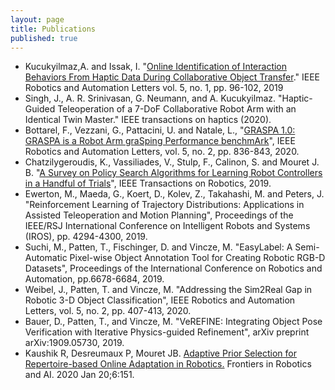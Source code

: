 ```yaml
---
layout: page
title: Publications
published: true
---
```

- Kucukyilmaz,A. and Issak, I. "[Online Identification of Interaction Behaviors From Haptic Data During Collaborative Object Transfer](http://eprints.lincoln.ac.uk/id/eprint/37631/1/Kucukyilmaz-Humanoids19-OnlineClassification.pdf)." IEEE Robotics and Automation Letters vol. 5, no. 1, pp. 96-102, 2019
- Singh, J., A. R. Srinivasan, G. Neumann, and A. Kucukyilmaz. "Haptic-Guided Teleoperation of a 7-DoF Collaborative Robot Arm with an Identical Twin Master." IEEE transactions on haptics (2020).
- Bottarel, F., Vezzani, G., Pattacini, U. and Natale, L., "[GRASPA 1.0: GRASPA is a Robot Arm graSping Performance benchmArk](https://arxiv.org/pdf/2002.05017.pdf)", IEEE Robotics and Automation Letters, vol. 5, no. 2, pp. 836-843, 2020. 
- Chatzilygeroudis, K., Vassiliades, V., Stulp, F., Calinon, S. and Mouret J. B. "[A Survey on Policy Search Algorithms for Learning Robot Controllers in a Handful of Trials](https://ieeexplore.ieee.org/document/8944013)",  IEEE Transactions on Robotics, 2019. 
- Ewerton, M., Maeda, G., Koert, D., Kolev, Z., Takahashi, M. and Peters, J. "Reinforcement Learning of Trajectory Distributions: Applications in Assisted Teleoperation and Motion Planning", Proceedings of the IEEE/RSJ International Conference on Intelligent Robots and Systems (IROS), pp. 4294-4300, 2019.
- Suchi, M., Patten, T., Fischinger, D. and Vincze, M. "EasyLabel: A Semi-Automatic Pixel-wise Object Annotation Tool for Creating Robotic RGB-D Datasets", Proceedings of the International Conference on Robotics and Automation, pp.6678-6684, 2019.
- Weibel, J., Patten, T. and Vincze, M. "Addressing the Sim2Real Gap in Robotic 3-D Object Classification", IEEE Robotics and Automation Letters, vol. 5, no. 2, pp. 407-413, 2020.
- Bauer, D., Patten, T., and Vincze, M. "VeREFINE: Integrating Object Pose Verification with Iterative Physics-guided Refinement", arXiv preprint arXiv:1909.05730, 2019.
- Kaushik R, Desreumaux P, Mouret JB. [Adaptive Prior Selection for Repertoire-based Online Adaptation in Robotics.](https://www.frontiersin.org/articles/10.3389/frobt.2019.00151/full) Frontiers in Robotics and AI. 2020 Jan 20;6:151.

